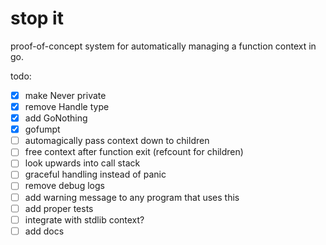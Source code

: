 # stop it

proof-of-concept system for automatically managing a function context in go.

todo:
- [x] make Never private
- [x] remove Handle type
- [x] add GoNothing
- [x] gofumpt
- [ ] automagically pass context down to children
- [ ] free context after function exit (refcount for children)
- [ ] look upwards into call stack
- [ ] graceful handling instead of panic
- [ ] remove debug logs
- [ ] add warning message to any program that uses this
- [ ] add proper tests
- [ ] integrate with stdlib context?
- [ ] add docs
